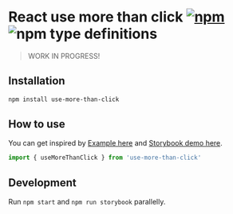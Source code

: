 # React use more than click [![npm](https://img.shields.io/npm/v/use-more-than-click.svg)](https://www.npmjs.com/package/use-more-than-click) ![npm type definitions](https://img.shields.io/npm/types/use-more-than-click.svg)

> WORK IN PROGRESS!

## Installation

```bash
npm install use-more-than-click
```

## How to use

You can get inspired by [Example here](src/stories/Example.tsx) and [Storybook demo here](https://use-more-than-click.netlify.app/).

```jsx
import { useMoreThanClick } from 'use-more-than-click'
```

## Development

Run `npm start` and `npm run storybook` parallelly.
